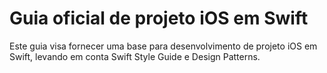 # Guia oficial de projeto iOS em Swift

Este guia visa fornecer uma base para desenvolvimento de projeto iOS em Swift, levando em conta Swift Style Guide e Design Patterns.

